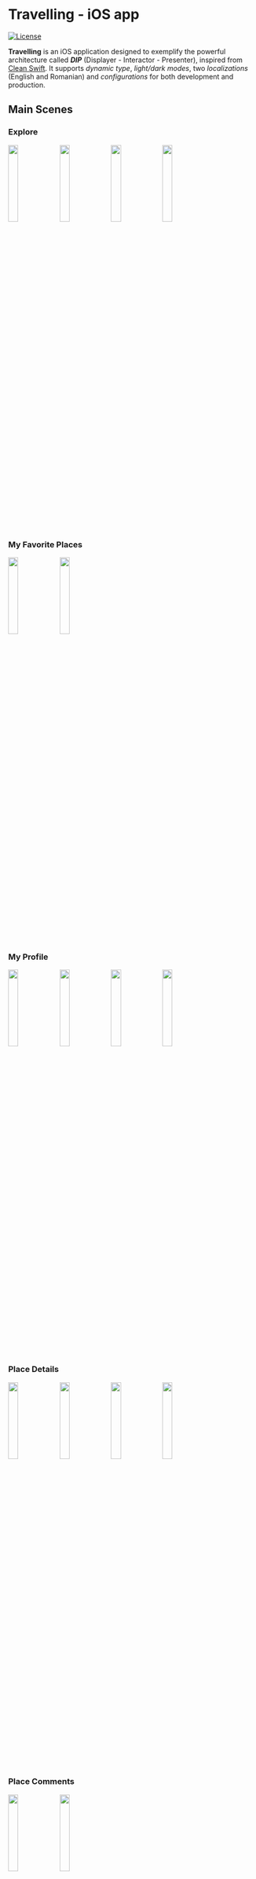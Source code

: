 # Travelling - iOS app

[![License](https://img.shields.io/badge/license-MIT-blue.svg)](https://github.com/StrauneanuDimitri/travelling-ios-app/blob/master/LICENSE)

**Travelling** is an iOS application designed to exemplify the powerful architecture called ***DIP*** (Displayer - Interactor - Presenter), inspired from [Clean Swift](https://clean-swift.com). It supports *dynamic type*, *light/dark modes*, two *localizations* (English and Romanian) and *configurations* for both development and production.

## Main Scenes

### Explore

<img src="https://user-images.githubusercontent.com/6670019/96414655-1c56a700-11f6-11eb-8a6e-562abb0719fc.png" width="20%"></img>
<img src="https://user-images.githubusercontent.com/6670019/96414648-182a8980-11f6-11eb-88a3-069cdfe95f17.png" width="20%"></img>
<img src="https://user-images.githubusercontent.com/6670019/96414662-1e206a80-11f6-11eb-9ce9-a4af83337f5b.png" width="20%"></img>
<img src="https://user-images.githubusercontent.com/6670019/96414661-1d87d400-11f6-11eb-975d-a37615ba7168.png" width="20%"></img>

### My Favorite Places

<img src="https://user-images.githubusercontent.com/6670019/96414678-2082c480-11f6-11eb-99dc-7fb0067026fa.png" width="20%"></img>
<img src="https://user-images.githubusercontent.com/6670019/96414677-2082c480-11f6-11eb-85bd-2c71919a971b.png" width="20%"></img>

### My Profile

<img src="https://user-images.githubusercontent.com/6670019/96414685-21b3f180-11f6-11eb-99cc-0a7a89f8be7b.png" width="20%"></img>
<img src="https://user-images.githubusercontent.com/6670019/96414681-211b5b00-11f6-11eb-864e-d74f57b2d524.png" width="20%"></img>
<img src="https://user-images.githubusercontent.com/6670019/96414684-211b5b00-11f6-11eb-9c32-de918d3713c4.png" width="20%"></img>
<img src="https://user-images.githubusercontent.com/6670019/96414683-211b5b00-11f6-11eb-8540-48764e771f57.png" width="20%"></img>

### Place Details

<img src="https://user-images.githubusercontent.com/6670019/96414725-2d071d00-11f6-11eb-8334-f9f9d05c073b.png" width="20%"></img>
<img src="https://user-images.githubusercontent.com/6670019/96414694-22e51e80-11f6-11eb-85fe-82fc358d3717.png" width="20%"></img>
<img src="https://user-images.githubusercontent.com/6670019/96414723-2d071d00-11f6-11eb-9c6b-2554efe998b5.png" width="20%"></img>
<img src="https://user-images.githubusercontent.com/6670019/96414720-2c6e8680-11f6-11eb-8703-fcc73f636fe7.png" width="20%"></img>

### Place Comments

<img src="https://user-images.githubusercontent.com/6670019/96414693-22e51e80-11f6-11eb-850a-7f6a61eb7754.png" width="20%"></img>
<img src="https://user-images.githubusercontent.com/6670019/96414692-224c8800-11f6-11eb-8aac-b6230aef6409.png" width="20%"></img>

### Fullscreen Image

<img src="https://user-images.githubusercontent.com/6670019/96414670-1f519780-11f6-11eb-8678-9810a01948a3.png" width="20%"></img>
<img src="https://user-images.githubusercontent.com/6670019/96414669-1f519780-11f6-11eb-83d6-2181d41c979b.png" width="20%"></img>

## Authentication Scenes

### Onboarding

<img src="https://user-images.githubusercontent.com/6670019/96414691-224c8800-11f6-11eb-9cdf-5b1f771577aa.png" width="20%"></img>
<img src="https://user-images.githubusercontent.com/6670019/96414688-21b3f180-11f6-11eb-957f-da7ec1fa0ded.png" width="20%"></img>

### Sign Up

<img src="https://user-images.githubusercontent.com/6670019/96414731-2d9fb380-11f6-11eb-901e-4fe8181e054d.png" width="20%"></img>
<img src="https://user-images.githubusercontent.com/6670019/96414728-2d9fb380-11f6-11eb-98d9-6e24c5fc175a.png" width="20%"></img>

### Login

<img src="https://user-images.githubusercontent.com/6670019/96414675-1fea2e00-11f6-11eb-83fb-34b31dc7e911.png" width="20%"></img>
<img src="https://user-images.githubusercontent.com/6670019/96414671-1fea2e00-11f6-11eb-9d97-de4a535e8e5c.png" width="20%"></img>

### Forgot Password

<img src="https://user-images.githubusercontent.com/6670019/96414667-1eb90100-11f6-11eb-8fc2-2163227f5e1e.png" width="20%"></img>
<img src="https://user-images.githubusercontent.com/6670019/96414664-1eb90100-11f6-11eb-8f8e-77b2df49f4bb.png" width="20%"></img>

## Content

- All icons used in the app are taken from [iconmonstr](https://iconmonstr.com).
- All images used in the app are taken from [Unsplash](https://unsplash.com).
- All information regarding the places presented in the app is taken from [Wikipedia](https://www.wikipedia.org).

## Contributing

[Issues and pull requests are welcome!](https://github.com/StrauneanuDimitri/travelling-ios-app/issues)

## Author

[Strauneanu Dimitri](https://github.com/StrauneanuDimitri)

## License

**Travelling iOS App** is released under the MIT license. See [LICENSE](https://github.com/StrauneanuDimitri/travelling-ios-app/blob/master/LICENSE) for details.
